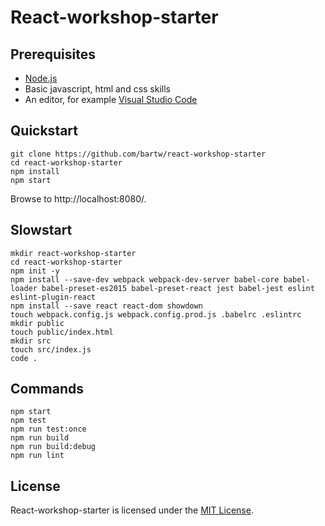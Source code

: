 # React-workshop-starter

## Prerequisites

* [Node.js](https://nodejs.org/)
* Basic javascript, html and css skills
* An editor, for example [Visual Studio Code](https://code.visualstudio.com/)

## Quickstart

```shell
git clone https://github.com/bartw/react-workshop-starter
cd react-workshop-starter
npm install
npm start
```

Browse to http://localhost:8080/.

## Slowstart

```shell
mkdir react-workshop-starter
cd react-workshop-starter
npm init -y
npm install --save-dev webpack webpack-dev-server babel-core babel-loader babel-preset-es2015 babel-preset-react jest babel-jest eslint eslint-plugin-react
npm install --save react react-dom showdown
touch webpack.config.js webpack.config.prod.js .babelrc .eslintrc
mkdir public
touch public/index.html
mkdir src
touch src/index.js
code .
```

## Commands

```shell
npm start
npm test
npm run test:once
npm run build
npm run build:debug
npm run lint
```

## License

React-workshop-starter is licensed under the [MIT License](http://www.opensource.org/licenses/mit-license.php).